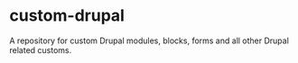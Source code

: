 # custom-drupal
A repository for custom Drupal modules, blocks, forms and all other Drupal related customs.
